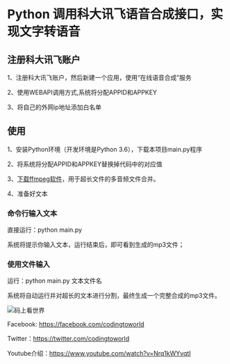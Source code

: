 # Python 调用科大讯飞语音合成接口，实现文字转语音

## 注册科大讯飞账户

1、注册科大讯飞账户，然后新建一个应用，使用“在线语音合成”服务

2、使用WEBAPI调用方式,系统将分配APPID和APPKEY

3、将自己的外网ip地址添加白名单

## 使用
1、安装Python环境（开发环境是Python 3.6），下载本项目main.py程序

2、将系统将分配APPID和APPKEY替换掉代码中的对应值

3、[下载ffmpeg软件](https://www.ffmpeg.org/download.html)，用于超长文件的多音频文件合并。

4、准备好文本


### 命令行输入文本

直接运行：python main.py

系统将提示你输入文本，运行结束后，即可看到生成的mp3文件；


### 使用文件输入

运行：python main.py 文本文件名

系统将自动运行并对超长的文本进行分割，最终生成一个完整合成的mp3文件。

![码上看世界](https://avatars3.githubusercontent.com/u/48540915?s=460&v=4)

Facebook: https://facebook.com/codingtoworld

Twitter：https://twitter.com/codingtoworld

Youtube介绍：https://www.youtube.com/watch?v=Nrq1kWYvqtI
